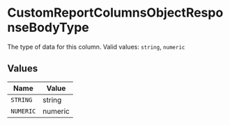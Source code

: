 # CustomReportColumnsObjectResponseBodyType

The type of data for this column.  Valid values: `string`, `numeric`


## Values

| Name      | Value     |
| --------- | --------- |
| `STRING`  | string    |
| `NUMERIC` | numeric   |